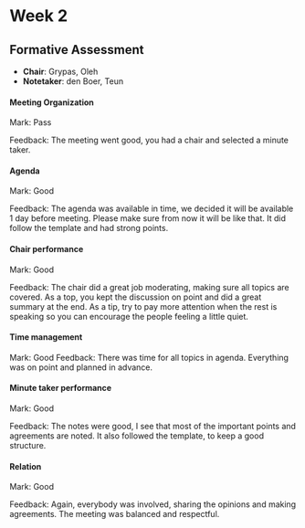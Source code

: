 
# Week 2

## Formative Assessment

- **Chair**:  Grypas, Oleh
- **Notetaker**: den Boer, Teun

#### Meeting Organization

Mark: Pass

Feedback: The meeting went good, you had a chair and selected a minute taker. 


#### Agenda 

Mark: Good

Feedback: The agenda was available in time, we decided it will be available 1 day before meeting. Please make sure from now it will be like that.
It did follow the template and had strong points.

#### Chair performance

Mark: Good

Feedback: The chair did a great job moderating, making sure all topics are covered. As a top, you kept the discussion on point and did a great summary at the end. As a tip, try to pay more attention when the rest is speaking so you can encourage the people feeling a little quiet.

#### Time management

Mark: Good
Feedback: There was time for all topics in agenda. Everything was on point and planned in advance.

#### Minute taker performance

Mark: Good

Feedback: The notes were good, I see that most of the important points and agreements are noted. It also followed the template, to keep a good structure.


#### Relation

Mark: Good

Feedback: Again, everybody was involved, sharing the opinions and making agreements. The meeting was balanced and respectful.
